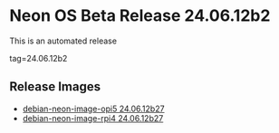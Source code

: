 # Neon OS Beta Release 24.06.12b2
This is an automated release

tag=24.06.12b2

## Release Images
- [debian-neon-image-opi5 24.06.12b27](https://download.neonaiservices.com/neon_os/core/rpi4/dev/debian-neon-image-rpi4_2024-06-12_19_25.img.xz)
- [debian-neon-image-rpi4 24.06.12b27](https://download.neonaiservices.com/neon_os/core/rpi4/dev/debian-neon-image-rpi4_2024-06-12_19_25.img.xz)
